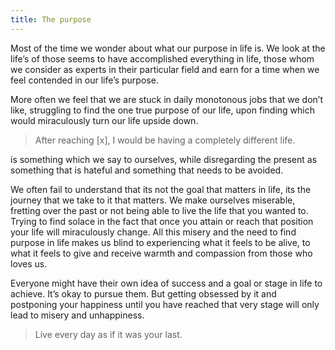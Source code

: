 ```yaml
---
title: The purpose
---
```


Most of the time we wonder about what our purpose in life is. We look at the life’s of those seems to have accomplished everything in life, those whom we consider as experts in their particular field and earn for a time when we feel contended in our life’s purpose. 

More often we feel that we are stuck in daily monotonous jobs that we don’t like, struggling to find the one true purpose of our life, upon finding which would miraculously turn our life upside down. 

> After reaching [x], I would be having a completely different life.

is something which we say to ourselves, while disregarding the present as something that is hateful and something that needs to be avoided.

We often fail to understand that its not the goal that matters in life, its the journey that we take to it that matters. We make ourselves miserable, fretting over the past or not being able to live the life that you wanted to. Trying to find solace in the fact that once you attain or reach that position your life will miraculously change. All this misery and the need to find purpose in life makes us blind to experiencing what it feels to be alive, to what it feels to give and receive warmth and compassion from those who loves us. 

Everyone might have their own idea of success and a goal or stage in life to achieve. It’s okay to pursue them. But getting obsessed by it and  postponing your happiness until you have reached that very stage will only lead to misery and unhappiness. 

> Live every day as if it was your last. 

